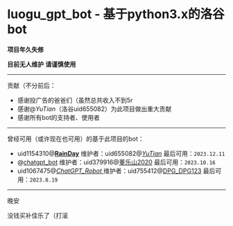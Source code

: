 # luogu_gpt_bot - 基于python3.x的洛谷bot

__项目年久失修__

__目前无人维护__
__请谨慎使用__

------
贡献（不分前后：

- 感谢投广告的爸爸们（虽然总共收入不到5r
- 感谢@_YuTian_（洛谷uid655082）为此项目做出重大贡献
- 感谢所有bot的支持者、使用者
------
曾经可用（或许现在也可用）的基于此项目的bot：

- uid1154310@[__RainDay__](https://www.luogu.com.cn/user/1154310) 维护者：uid655082@[_YuTian_](https://www.luogu.com.cn/user/655082) 最后可用：`2023.12.11`
- @[chatgpt_bot](https://www.luogu.com.cn/user/988888) 维护者：uid379916@[董乐山2020](https://www.luogu.com.cn/user/379916) 最后可用：`2023.10.16`
- uid1067475@[_ChatGPT_Robot_ ](https://www.luogu.com.cn/user/1067475) 维护者：uid755412@[DPG_DPG123](https://www.luogu.com.cn/user/755412) 最后可用：`2023.8.19`

------
晚安

没钱买补佳乐了（打滚
